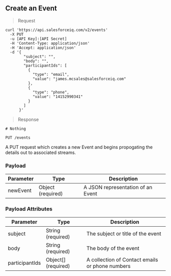 ## Create an Event

> Request

```shell
curl 'https://api.salesforceiq.com/v2/events'
  -X PUT
  -u [API Key]:[API Secret]
  -H 'Content-Type: application/json'
  -H 'Accept: application/json'
  -d '{
        "subject": "",
        "body": "",
        "participantIds": [
          { 
            "type": "email",
            "value": "james.mcsales@salesforceiq.com"
          },
          {
            "type": "phone",
            "value": "14152990341"
          }
        ]
      }'
```

> Response

```shell
# Nothing
```
`PUT /events`

A PUT request which creates a new Event and begins propogating the details out to associated streams.

### Payload
Parameter | Type | Description
--------- | ------- | -----------
newEvent | Object (required) | A JSON representation of an Event

### Payload Attributes
Parameter | Type | Description
--------- | ------- | -----------
subject | String (required) | The subject or title of the event
body | String (required) | The body of the event
participantIds | Object\[\] (required) | A collection of Contact emails or phone numbers